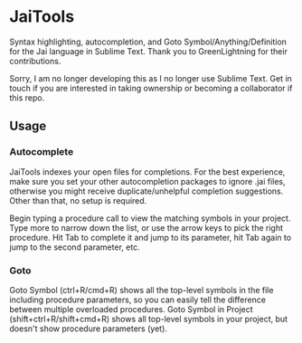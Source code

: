 # JaiTools

Syntax highlighting, autocompletion, and Goto Symbol/Anything/Definition for the Jai language in Sublime Text. Thank you to GreenLightning for their contributions.

Sorry, I am no longer developing this as I no longer use Sublime Text. Get in touch if you are interested in taking ownership or becoming a collaborator if this repo.

## Usage

### Autocomplete

JaiTools indexes your open files for completions. For the best experience, make sure you set your other autocompletion packages to ignore .jai files, otherwise you might receive duplicate/unhelpful completion suggestions. Other than that, no setup is required.

Begin typing a procedure call to view the matching symbols in your project. Type more to narrow down the list, or use the arrow keys to pick the right procedure. Hit Tab to complete it and jump to its parameter, hit Tab again to jump to the second parameter, etc.

### Goto

Goto Symbol (ctrl+R/cmd+R) shows all the top-level symbols in the file including procedure parameters, so you can easily tell the difference between multiple overloaded procedures. Goto Symbol in Project (shift+ctrl+R/shift+cmd+R) shows all top-level symbols in your project, but doesn't show procedure parameters (yet).


